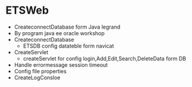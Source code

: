 # ETSWeb
- CreateconnectDatabase form Java legrand
- By program java ee oracle workshop
- CreateconnectDatabase  
   - ETSDB  config datateble form navicat 
- CreateServlet  
   - createServlet for config login,Add,Edit,Search,DeleteData form DB
- Handle errormessage session timeout
- Config file properties
- CreateLogConsloe
